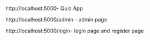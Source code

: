 
http://localhost:5000-      Quiz App

http://localhost:5000/admin -    admin page

http://localhost:5000/login-   login page and register page


